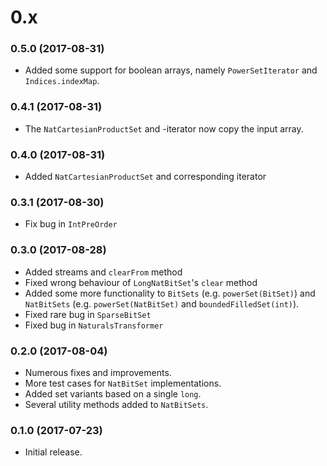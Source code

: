 # 0.x

### 0.5.0 (2017-08-31)

  * Added some support for boolean arrays, namely `PowerSetIterator` and `Indices.indexMap`.

### 0.4.1 (2017-08-31)

  * The `NatCartesianProductSet` and -iterator now copy the input array.

### 0.4.0 (2017-08-31)

  * Added `NatCartesianProductSet` and corresponding iterator

### 0.3.1 (2017-08-30)

  * Fix bug in `IntPreOrder`

### 0.3.0 (2017-08-28)

  * Added streams and `clearFrom` method
  * Fixed wrong behaviour of `LongNatBitSet`'s `clear` method
  * Added some more functionality to `BitSets` (e.g. `powerSet(BitSet)`) and `NatBitSets` (e.g. `powerSet(NatBitSet)` and `boundedFilledSet(int)`).
  * Fixed rare bug in `SparseBitSet`
  * Fixed bug in `NaturalsTransformer`

### 0.2.0 (2017-08-04)

 * Numerous fixes and improvements.
 * More test cases for `NatBitSet` implementations.
 * Added set variants based on a single `long`.
 * Several utility methods added to `NatBitSets`.

### 0.1.0 (2017-07-23)

 * Initial release.
